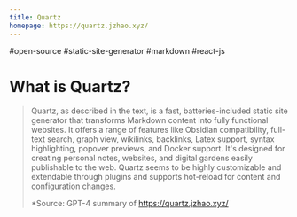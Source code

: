 ```yaml
---
title: Quartz
homepage: https://quartz.jzhao.xyz/
---
```


#open-source #static-site-generator #markdown #react-js

# What is Quartz?

> Quartz, as described in the text, is a fast, batteries-included static site generator that transforms Markdown content into fully functional websites. It offers a range of features like Obsidian compatibility, full-text search, graph view, wikilinks, backlinks, Latex support, syntax highlighting, popover previews, and Docker support. It's designed for creating personal notes, websites, and digital gardens easily publishable to the web. Quartz seems to be highly customizable and extendable through plugins and supports hot-reload for content and configuration changes.
>
> \*Source: GPT-4 summary of https://quartz.jzhao.xyz/

